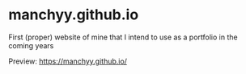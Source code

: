 # manchyy.github.io
First (proper) website of mine that I intend to use as a portfolio in the coming years

Preview: https://manchyy.github.io/
